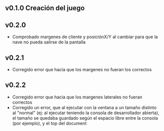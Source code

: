 ## v0.1.0 Creación del juego
## v0.2.0 
 - Comprobado margenes de cliente y posiciónX/Y al cambiar para que la nave no pueda salirse de la pantalla
## v0.2.1 
 - Corregido error que hacia que los margenes no fueran los correctos
## v0.2.2
 - Corregido error que hacia que los margenes laterales no fueran correctos
 - Corregido un error, que al ejecutar con la ventana a un tamaño distinto al "normal" (ej: al ejecutar teniendo la consola de desarrollador abierta), el tamaño se quedaba guardado según el espacio libre entre la consola (por ejemplo), y el top del document
## 
## 